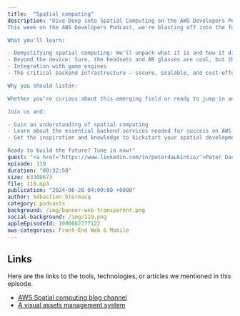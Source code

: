 ```yaml
---
title:  "Spatial computing"
description: "Dive Deep into Spatial Computing on the AWS Developers Podcast
This week on the AWS Developers Podcast, we're blasting off into the future with a deep dive into spatial computing!

What you'll learn:

- Demystifying spatial computing: We'll unpack what it is and how it differs from traditional mobile development.
- Beyond the device: Sure, the headsets and AR glasses are cool, but that's just the tip of the iceberg. We'll explore the hidden world that powers spatial experiences: 3D object creation, storage, and display
- Integration with game engines
- The critical backend infrastructure – secure, scalable, and cost-effective

Why you should listen:

Whether you're curious about this emerging field or ready to jump in and develop your own spatial app, this episode is your one-stop shop!

Join us and:

- Gain an understanding of spatial computing
- Learn about the essential backend services needed for success on AWS
- Get the inspiration and knowledge to kickstart your spatial development journey

Ready to build the future? Tune in now!"
guest: "<a href='https://www.linkedin.com/in/peterdaukintis/'>Peter Daukintis</a>, Principal Prototyper, AWS"
episode: 119
duration: "00:32:58" 
size: 63300673
file: 119.mp3
publication: "2024-06-28 04:00:00 +0000"
author: Sébastien Stormacq
category: podcasts
background: /img/banner-web-transparent.png
social-background: /img/119.png
appleEpisodeId: 1000662777122
aws-categories: Front-End Web & Mobile
---
```



## Links

Here are the links to the tools, technologies, or articles we mentioned in this episode.

- [AWS Spatial computing blog channel](https://aws.amazon.com/blogs/spatial/)
- [A visual assets management system](https://aws.amazon.com/blogs/spatial/visual-asset-management-system-2-0-release/)